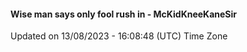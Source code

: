 #### Wise man says only fool rush in - McKidKneeKaneSir
Updated on 13/08/2023 - 16:08:48 (UTC) Time Zone

